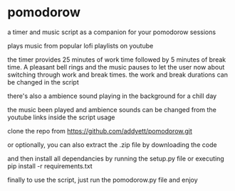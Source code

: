 # pomodorow
a timer and music script as a companion for your pomodorow sessions

plays music from popular lofi playlists on youtube

the timer provides 25 minutes of work time followed by 5 minutes of break time. A pleasant bell rings and the music pauses to let the user now about switching through work and break times. the work and break durations can be changed in the script

there's also a ambience sound playing in the background for a chill day

the music been played and ambience sounds can be changed from the youtube links inside the script
usage

clone the repo from https://github.com/addyett/pomodorow.git

or optionally, you can also extract the .zip file by downloading the code

and then install all dependancies by running the setup.py file or executing pip install -r requirements.txt

finally to use the script, just run the pomodorow.py file and enjoy
